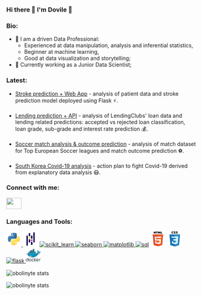 
<h3 align="left">Hi there 👋 I'm Dovile 👩</h3>
<h3 align="left">Bio:</h3>
<p align="left">
 
 - 💫 I am a driven Data Professional:
   - Experienced at data manipulation, analysis and inferential statistics, 
   - Beginner at machine learning,
   - Good at data visualization and storytelling;
 - 🐝 Currently working as a Junior Data Scientist;
 
 </p>
<h3 align="left">Latest:</h3>
<p align="left">
    <ul>
      <li><a href="https://github.com/obolinyte/stroke-prediction">Stroke prediction + Web App</a> - analysis of patient data and stroke prediction model deployed using Flask ⚡.</li>
      <br>
      <li><a href="https://github.com/obolinyte/lending-prediction">Lending prediction + API</a> - analysis of LendingClubs' loan data and lending related predictions: accepted vs rejected loan classification, loan grade, sub-grade and interest rate prediction 💰.</li>
      <br>
      <li><a href="https://github.com/obolinyte/european-soccer-match-analysis">Soccer match analysis & outcome prediction</a> - analysis of match dataset for Top European Soccer leagues and match outcome prediction ⚽.</li>
      <br>
      <li><a href="https://github.com/obolinyte/south-korea-covid-analysis">South Korea Covid-19 analysis</a> - action plan to fight Covid-19 derived from explanatory data analysis 😷.</li>
    </ul>
</p>
<h3 align="left">Connect with me:</h3>
<p align="left">
<a href="https://www.linkedin.com/in/dovilekuznecova/" target="blank"><img align="center" src="https://raw.githubusercontent.com/rahuldkjain/github-profile-readme-generator/master/src/images/icons/Social/linked-in-alt.svg" height="30" width="40" /></a>
</p>

<h3 align="left">Languages and Tools:</h3>
<p align="left"> 
<a href="https://www.python.org" target="_blank" rel="noreferrer"> <img src="https://raw.githubusercontent.com/devicons/devicon/master/icons/python/python-original.svg" alt="python" width="40" height="40"/> </a>
<a href="https://pandas.pydata.org/" target="_blank" rel="noreferrer"> <img src="https://raw.githubusercontent.com/devicons/devicon/2ae2a900d2f041da66e950e4d48052658d850630/icons/pandas/pandas-original.svg" alt="pandas" width="40" height="40"/></a>
<a href="https://scikit-learn.org/" target="_blank" rel="noreferrer"> <img src="https://upload.wikimedia.org/wikipedia/commons/0/05/Scikit_learn_logo_small.svg" alt="scikit_learn" width="40" height="40"/> </a>
<a href="https://seaborn.pydata.org/" target="_blank" rel="noreferrer"> <img src="https://seaborn.pydata.org/_images/logo-mark-lightbg.svg" alt="seaborn" width="40" height="40"/> </a>
<a href="https://matplotlib.org/" target="_blank" rel="noreferrer"> <img src="https://upload.wikimedia.org/wikipedia/commons/0/01/Created_with_Matplotlib-logo.svg" alt="matplotlib" width="40" height="40"/> </a>
<a href="https://www.iso.org/standard/63555.html/" target="_blank" rel="noreferrer"> <img src="https://cdn-icons-png.flaticon.com/512/337/337953.png" alt="sql" width="40" height="40"/></a>
<a href="https://www.w3.org/html/" target="_blank" rel="noreferrer"> <img src="https://raw.githubusercontent.com/devicons/devicon/master/icons/html5/html5-original-wordmark.svg" alt="html5" width="40" height="40"/></a> 
<a href="https://www.w3.org/Style/CSS/Overview.en.html" target="_blank" rel="noreferrer"> <img src="https://raw.githubusercontent.com/github/explore/6c6508f34230f0ac0d49e847a326429eefbfc030/topics/css/css.png" alt="css" width="40" height="40"/></a>
<a href="https://flask.palletsprojects.com/" target="_blank" rel="noreferrer"> <img src="https://www.vectorlogo.zone/logos/pocoo_flask/pocoo_flask-icon.svg" alt="flask" width="40" height="40"/> </a>
<a href="https://www.docker.com/" target="_blank" rel="noreferrer"> <img src="https://raw.githubusercontent.com/devicons/devicon/master/icons/docker/docker-original-wordmark.svg" alt="docker" width="40" height="40"/></a>
</p>

<p><img align="center" src="https://github-readme-stats.vercel.app/api/top-langs?username=obolinyte&show_icons=true&theme=dark&locale=en&layout=compact" alt="obolinyte stats" /></p>

<p><img align="center" src="https://github-readme-streak-stats.herokuapp.com/?user=obolinyte&theme=dark" alt="obolinyte stats" /></p>

